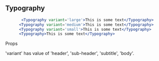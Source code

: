 




## Typography 

```jsx
       <Typography variant='large'>This is some text</Typography>
      <Typography variant='medium'>This is some text</Typography>
      <Typography variant='small'>This is some text</Typography>
      <Typography>This is some text</Typography>
```

Props

'variant' has value of 'header', 'sub-header', 'subtitle', 'body'.
